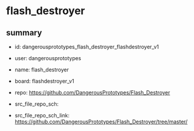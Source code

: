 # flash_destroyer
 
## summary 
* id: dangerousprototypes_flash_destroyer_flashdestroyer_v1
* user: dangerousprototypes
* name: flash_destroyer
* board: flashdestroyer_v1
* repo: https://github.com/DangerousPrototypes/Flash_Destroyer



* src_file_repo_sch: 
* src_file_repo_sch_link: https://github.com/DangerousPrototypes/Flash_Destroyer/tree/master/




